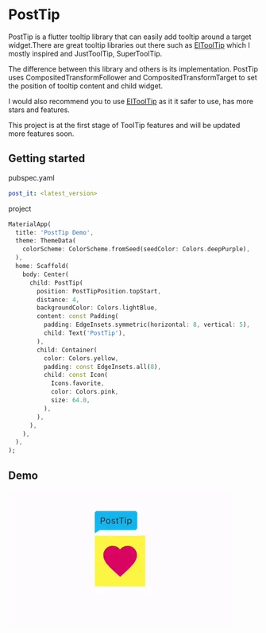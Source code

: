 # PostTip

PostTip is a flutter tooltip library that can easily add tooltip around a target widget.There are great tooltip libraries out there such as [ElToolTip](https://github.com/marcelogil/el_tooltip) which I mostly inspired and JustToolTip, SuperToolTip.

The difference between this library and others is its implementation. PostTip uses CompositedTransformFollower and CompositedTransformTarget to set the position of tooltip content and child widget.

I would also recommend you to use [ElToolTip](https://github.com/marcelogil/el_tooltip) as it it safer to use, has more stars and features.

This project is at the first stage of ToolTip features and will be updated more features soon.

## Getting started

pubspec.yaml

```yaml
post_it: <latest_version>
```

project

```dart
MaterialApp(
  title: 'PostTip Demo',
  theme: ThemeData(
    colorScheme: ColorScheme.fromSeed(seedColor: Colors.deepPurple),
  ),
  home: Scaffold(
    body: Center(
      child: PostTip(
        position: PostTipPosition.topStart,
        distance: 4,
        backgroundColor: Colors.lightBlue,
        content: const Padding(
          padding: EdgeInsets.symmetric(horizontal: 8, vertical: 5),
          child: Text('PostTip'),
        ),
        child: Container(
          color: Colors.yellow,
          padding: const EdgeInsets.all(8),
          child: const Icon(
            Icons.favorite,
            color: Colors.pink,
            size: 64.0,
          ),
        ),
      ),
    ),
  ),
);
```

## Demo

![PostTip Demo](https://github.com/monolith-rnd/post-tip/blob/main/art/demo.webp)
